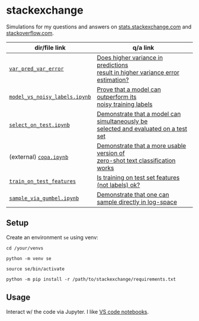 # stackexchange

Simulations for my questions and answers on
[stats.stackexchange.com](https://stats.stackexchange.com/users/337906/chicxulub) and
[stackoverflow.com](https://stackoverflow.com/users/18758987/chicxulub).


| dir/file link                                                                                                         | q/a link                                                                                                                                   |
|-----------------------------------------------------------------------------------------------------------------------|--------------------------------------------------------------------------------------------------------------------------------------------|
| [`var_pred_var_error`](https://github.com/kddubey/stats-stackexchange/tree/main/var_pred_var_error)                   | [Does higher variance in predictions <br>result in higher variance error estimation?](https://stats.stackexchange.com/q/568492/337906)     |
| [`model_vs_noisy_labels.ipynb`](https://github.com/kddubey/stats-stackexchange/blob/main/model_vs_noisy_labels.ipynb) | [Prove that a model can outperform its <br>noisy training labels](https://stats.stackexchange.com/a/580894/337906)                         |
| [`select_on_test.ipynb`](https://github.com/kddubey/stats-stackexchange/blob/main/select_on_test.ipynb)               | [Demonstrate that a model can simultaneously be <br>selected and evaluated on a test set](https://stats.stackexchange.com/a/570680/337906) |
| (external) [`copa.ipynb`](https://github.com/kddubey/cappr/blob/main/demos/superglue/copa.ipynb)                      | [Demonstrate that a more usable version of <br>zero-shot text classification works](https://stats.stackexchange.com/q/601159/337906)       |
| [`train_on_test_features`](https://github.com/kddubey/stats-stackexchange/tree/main/train_on_test_features)           | [Is training on test set features (not labels) ok?](https://stats.stackexchange.com/q/611877/337906)                                       |
| [`sample_via_gumbel.ipynb`](https://github.com/kddubey/stats-stackexchange/blob/main/sample_via_gumbel.ipynb)         | [Demonstrate that one can sample directly in log-space](https://stackoverflow.com/a/76230531/18758987)                                     |


## Setup

Create an environment `se` using venv:

```
cd /your/venvs

python -m venv se

source se/bin/activate

python -m pip install -r /path/to/stackexchange/requirements.txt
```


## Usage

Interact w/ the code via Jupyter. I like [VS code notebooks](https://code.visualstudio.com/docs/datascience/jupyter-notebooks).
